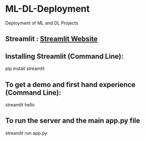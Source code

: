 # ML-DL-Deployment
Deployment of ML and DL Projects 

## Streamlit : [Streamlit Website](https://www.streamlit.io/)

## Installing Streamlit (Command Line):

pip install streamlit

## To get a demo and first hand experience (Command Line):

streamlit hello

## To run the server and the main app.py file

streamlit run app.py
